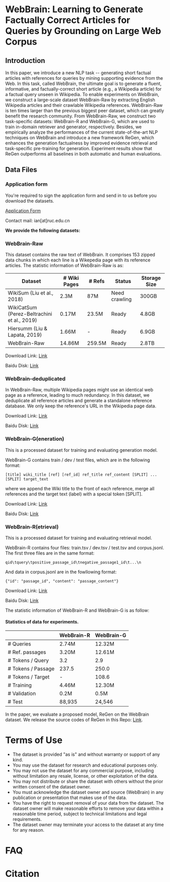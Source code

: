 # WebBrain: Learning to Generate Factually Correct Articles for Queries by Grounding on Large Web Corpus



## Introduction
In this paper, we introduce a new NLP task -- generating short factual articles with references for queries by mining supporting evidence from the Web. In this task, called WebBrain, the ultimate goal is to generate a fluent, informative, and factually-correct short article (e.g., a Wikipedia article) for a factual query unseen in Wikipedia. To enable experiments on WebBrain, we construct a large-scale dataset WebBrain-Raw by extracting English Wikipedia articles and their crawlable Wikipedia references. WebBrain-Raw is ten times larger than the previous biggest peer dataset, which can greatly benefit the research community. From WebBrain-Raw, we construct two task-specific datasets: WebBrain-R and WebBrain-G, which are used to train in-domain retriever and generator, respectively. Besides, we empirically analyze the performances of the current state-of-the-art NLP techniques on WebBrain and introduce a new framework ReGen, which enhances the generation factualness by improved evidence retrieval and task-specific pre-training for generation. Experiment results show that ReGen outperforms all baselines in both automatic and human evaluations.

## Data Files

### Application form

You're required to sign the application form and send in to us before you download the datasets. 

[Application Form](https://github.com/qhjqhj00/WebBrain-Data/blob/main/application_form.pdf)

Contact mail: ian[at]ruc.edu.cn

**We provide the following datasets:**
### WebBrain-Raw
This dataset contains the raw text of WebBrain. It comprises 153 zipped data chunks in which each line is a Wikepedia page with its reference articles. The statistic information of WebBrain-Raw is as:


| Dataset     | \# Wiki Pages | \# Refs   | Status        | Storage Size |
| ----------- | ------------- | ---------| ------------ | ------------ |
| WikiSum (Liu et al., 2018)      | 2.3M          | 87M      | Need crawling | 300GB        |
| WikiCatSum (Perez-Beltrachini et al., 2019) | 0.17M  | 23.5M    | Ready        | 4.8GB        |
| Hiersumm (Liu & Lapata, 2019)   | 1.66M | -        | Ready        | 6.9GB        |
| WebBrain-Raw | 14.86M        | 259.5M   | Ready        | 2.8TB        | 


Download Link: [Link](https://github.com/qhjqhj00/WebBrain-Data/)

Baidu Disk: [Link](https://github.com/qhjqhj00/WebBrain-Data/)


### WebBrain-deduplicated
In WebBrain-Raw, multiple Wikipedia pages might use an identical web page as a reference, leading to much redundancy. In this dataset, we deduplicate all reference articles and generate a standalone reference database. We only keep the reference's URL in the Wikipedia page data.

Download Link: [Link](https://github.com/qhjqhj00/WebBrain-Data/)

Baidu Disk: [Link](https://github.com/qhjqhj00/WebBrain-Data/)


### WebBrain-G(eneration)

This is a processed dataset for training and evaluating generation model. 

WebBrain-G contains train / dev / test files, which are in the following format:

```
[title] wiki_title [ref] [ref_id] ref_title ref_content [SPLIT] ... [SPLIT] target_text 
```
where we append the Wiki title to the front of each reference, merge all references and the target text (label) with a special token [SPLIT].

Download Link: [Link](https://github.com/qhjqhj00/WebBrain-Data/)

Baidu Disk: [Link](https://github.com/qhjqhj00/WebBrain-Data/)

### WebBrain-R(etrieval)

This is a processed dataset for training and evaluating retrieval model.

WebBrain-R contains four files: train.tsv / dev.tsv / test.tsv and corpus.jsonl. 
The first three files are in the same format:
```
qid\tquery\tpositive_passage_id\tnegative_passage1_id\t...\n
```
And data in corpus.jsonl are in the fowllowing format:
```
{"id": "passage_id", "content": "passage_content"}
```


Download Link: [Link](https://github.com/qhjqhj00/WebBrain-Data/)

Baidu Disk: [Link](https://github.com/qhjqhj00/WebBrain-Data/)

The statistic information of WebBrain-R and WebBrain-G is as follow:
#### Statistics of data for experiments.

|                       | WebBrain-R | WebBrain-G |
|-----------------------|------------|------------|
| \# Queries            | 2.74M      | 12.32M     |
| \# Ref. passages      | 3.20M      | 12.61M     |
| \# Tokens / Query     | 3.2        | 2.9        |
| \# Tokens / Passage   | 237.5      | 250.0      |
| \# Tokens / Target    | -          | 108.6      |
| \# Training           | 4.46M      | 12.30M     |
| \# Validation         | 0.2M       | 0.5M       |
| \# Test               | 88,935     | 24,546     |

In the paper, we evaluate a proposed model, ReGen on the WebBrain dataset. We release the source codes of ReGen in this Repo: [Link](https://github.com/qhjqhj00/WebBrain).

# Terms of Use

- The dataset is provided "as is" and without warranty or support of any kind.
- You may use the dataset for research and educational purposes only.
- You may not use the dataset for any commercial purpose, including without limitation any resale, license, or other exploitation of the data.
- You may not distribute or share the dataset with others without the prior written consent of the dataset owner.
- You must acknowledge the dataset owner and source (WebBrain) in any publication or presentation that makes use of the data.
- You have the right to request removal of your data from the dataset. The dataset owner will make reasonable efforts to remove your data within a reasonable time period, subject to technical limitations and legal requirements.
- The dataset owner may terminate your access to the dataset at any time for any reason.

# FAQ

# Citation


